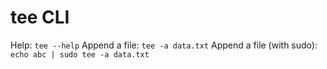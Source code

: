 # tee CLI

Help: `tee --help`
Append a file: `tee -a data.txt`
Append a file (with sudo): `echo abc | sudo tee -a data.txt`
